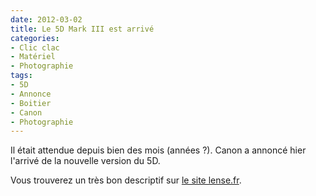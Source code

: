 ```yaml
---
date: 2012-03-02
title: Le 5D Mark III est arrivé
categories:
- Clic clac
- Matériel
- Photographie
tags:
- 5D
- Annonce
- Boitier
- Canon
- Photographie
---
```

Il était attendue depuis bien des mois (années ?). Canon a annoncé hier l'arrivé de la nouvelle version du 5D.

Vous trouverez un très bon descriptif sur <a title="Le déscriptif du 5D MarkIII sur lense.fr" href="https://www.lense.fr/2012/03/02/canon-eos-5d-mark-iii-le-prodige-enfin-complet/">le site lense.fr</a>.
